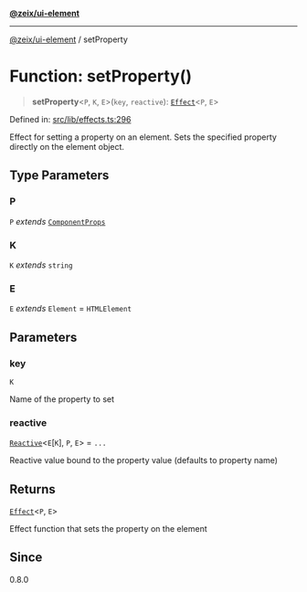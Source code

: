 [**@zeix/ui-element**](../README.md)

***

[@zeix/ui-element](../globals.md) / setProperty

# Function: setProperty()

> **setProperty**\<`P`, `K`, `E`\>(`key`, `reactive`): [`Effect`](../type-aliases/Effect.md)\<`P`, `E`\>

Defined in: [src/lib/effects.ts:296](https://github.com/zeixcom/ui-element/blob/fd6a54ac92f1f6f52f6ec5af9f74d49d0d42ccec/src/lib/effects.ts#L296)

Effect for setting a property on an element.
Sets the specified property directly on the element object.

## Type Parameters

### P

`P` *extends* [`ComponentProps`](../type-aliases/ComponentProps.md)

### K

`K` *extends* `string`

### E

`E` *extends* `Element` = `HTMLElement`

## Parameters

### key

`K`

Name of the property to set

### reactive

[`Reactive`](../type-aliases/Reactive.md)\<`E`\[`K`\], `P`, `E`\> = `...`

Reactive value bound to the property value (defaults to property name)

## Returns

[`Effect`](../type-aliases/Effect.md)\<`P`, `E`\>

Effect function that sets the property on the element

## Since

0.8.0

